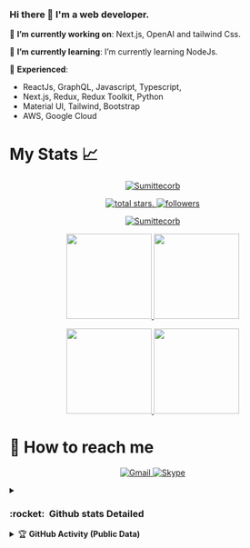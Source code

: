 ### Hi there 👋 I'm a web developer.


🔭 **I’m currently working on**: Next.js, OpenAI and tailwind Css.

🌱 **I’m currently learning**: I’m currently learning NodeJs.

:telescope: **Experienced**: 
- ReactJs, GraphQL, Javascript, Typescript,
- Next.js, Redux, Redux Toolkit, Python
- Material UI, Tailwind, Bootstrap
- AWS, Google Cloud





# My Stats :chart_with_upwards_trend:
<p align="center">
  <a href="https://github.com/Sumittecorb">
    <img src="https://github-profile-trophy.vercel.app/?username=Sumittecorb&title=Commit,Followers,Repositories,Stars,PullRequest,Issues&margin-w=5&theme=gruvbox" alt="Sumittecorb" />
  </a>
</p>

<p align="center">
<!--  Total stars  -->
  <a href="https://github.com/Sumittecorb?tab=repositories&sort=stargazers">
    <img alt="total stars" title="Total stars on GitHub" src="https://custom-icon-badges.herokuapp.com/badge/dynamic/json?logo=star&color=55960c&labelColor=488207&label=Stars&style=for-the-badge&query=%24.stars&url=https://api.github-star-counter.workers.dev/user/Sumittecorb"/>. 
  </a>
  <!--  Follow me on github  -->
  <a href="https://github.com/Sumittecorb?tab=followers">
    <img alt="followers" title="Follow me on Github" src="https://custom-icon-badges.herokuapp.com/github/followers/Sumittecorb?color=236ad3&labelColor=1155ba&style=for-the-badge&logo=person-add&label=Follow&logoColor=white"/>
  </a>
</p>

 <p align="center">
   <!--  Streaks stats  -->
  <a href="https://github.com/Sumittecorb/">
    <img title="🔥 Get streak stats for your profile at git.io/streak-stats" alt="Sumittecorb" src="https://github-readme-streak-stats.herokuapp.com/?user=Sumittecorb&theme=monokai-metallian&hide_border=true"/>
  </a>
</p>
 
<p align="center">
  <!-- Current streaks  -->
  <a href="https://github.com/Sumittecorb">
    <img
      height="150"
      src="https://github-readme-stats.vercel.app/api?username=Sumittecorb&count_private=true&show_icons=true&custom_title=Sumittecorb's%20Github%20Status&theme=vision-friendly-dark"
    />
   </a>
<!-- Longets streaks  -->
  <a href="https://github.com/Sumittecorb">
    <img
      height="150"
      src="https://github-readme-stats.vercel.app/api/top-langs/?username=Sumittecorb&layout=compact&theme=vision-friendly-dark" />
  </a>  
</p>
 <p align="center">
  <a href="https://github.com/Sumittecorb/NextJS-OpenAI-Chat">
    <img
      height="150"
      src="https://github-readme-stats.vercel.app/api/pin/?username=Sumittecorb&repo=NextJS-OpenAI-Chat&layout=compact&theme=cobalt" />
  </a>
  <a href="https://github.com/Sumittecorb/NextJs-TailwindCSS-TradingPanel-Sample">
    <img
      height="150"
      src="https://github-readme-stats.vercel.app/api/pin/?username=Sumittecorb&repo=NextJs-TailwindCSS-TradingPanel-Sample&layout=compact&theme=cobalt" />
  </a>
</p>  


    
<h1 font-weight="bold">
  📮 How to reach me
</h1>

<p align='center'>
  <a href="mailto:sumit.2019@tecorb.co" target="_blank">
    <img src="https://img.shields.io/badge/Gmail-D14836?style=for-the-badge&logo=gmail&logoColor=white" alt="Gmail">
  </a>

  <a href="https://join.skype.com/invite/ashVIfJYEBoP" target="_blank">
    <img src="https://img.shields.io/badge/Skype-0078d4?style=for-the-badge&logo=skype&logoColor=white" alt="Skype">
  </a>
</p>
<!-- ![GitHub Activity Graph](https://activity-graph.herokuapp.com/graph?username=Sumittecorb&bg_color=000000&color=4fff67&line=4fff67&point=ffffff&area=true&hide_border=true) -->

<!-- <div align="center"> -->

<!--   <img height="180em" src="https://github.com/Sumittecorb/Sumittecorb/blob/output/github-contribution-grid-snake.svg" /> -->

<!-- ## -->
    
    
<!-- <h1 font-weight="bold">📊 My Github Stats 🏆</h1>

<div align='center'>
  <img alt="stats" height="200em" src="https://github-readme-stats.vercel.app/api/top-langs/?username=Sumittecorb&layout=compact&langs_count=7&theme=dark">
  <a href="#">
    <img  src="https://github-profile-trophy.vercel.app/?username=Sumittecorb&theme=darkhub&row=1&column=6" alt="trophy">
  </a>
  <br/>
  <a href="https://awesome-github-stats.azurewebsites.net/index.html??cardType=level&theme=dark&preferLogin=false">
    <img height="150em" alt="Sumittecorb's GitHub Stats" src="https://awesome-github-stats.azurewebsites.net/user-stats/Sumittecorb?cardType=level&theme=dark&preferLogin=false" />
  </a>

  <a href="https://git.io/streak-stats">
    <img height="150em" src="http://github-readme-streak-stats.herokuapp.com?user=Sumittecorb&theme=dark" alt="GitHub Streak">
  </a>
</div> -->
<details>
   <summary><h3><b>:rocket: &nbsp;Github stats Detailed</b></h3></summary>
   </br>
    <div align='center'>
      <img src="http://github-profile-summary-cards.vercel.app/api/cards/profile-details?username=Sumittecorb&theme=dark" alt="Profile Details">
      <img src="http://github-profile-summary-cards.vercel.app/api/cards/repos-per-language?username=Sumittecorb&theme=dark" alt="Repos per Language">
      <img src="http://github-profile-summary-cards.vercel.app/api/cards/most-commit-language?username=Sumittecorb&theme=dark" alt="Most Commit Language">
      <img src="http://github-profile-summary-cards.vercel.app/api/cards/stats?username=Sumittecorb&theme=dark" alt="Stats">
      <img src="http://github-profile-summary-cards.vercel.app/api/cards/productive-time?username=Sumittecorb&theme=dark&utcOffset=8" alt="Productive Time">
    </div>
   </br>
</details>
  <details> 
   <summary>&#127942 <b>GitHub Activity (Public Data)</b></summary><br/> 

![Metrics](https://metrics.lecoq.io/Sumittecorb?template=classic&followup=1&isocalendar=1&languages=1&isocalendar.duration=half-year&config.timezone=America%2FSao_Paulo)

</details> 



